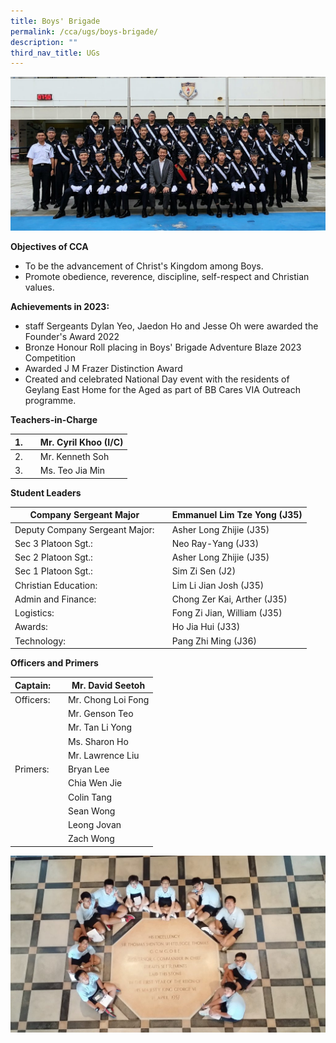 ```yaml
---
title: Boys' Brigade
permalink: /cca/ugs/boys-brigade/
description: ""
third_nav_title: UGs
---
```


![](/images/2023%20bb.jpeg)


**Objectives of CCA**

*   To be the advancement of Christ's Kingdom among Boys.
*   Promote obedience, reverence, discipline, self-respect and Christian values.

**Achievements in 2023:**

*  staff Sergeants Dylan Yeo, Jaedon Ho and Jesse Oh were awarded the Founder's Award 2022
*  Bronze Honour Roll placing in Boys' Brigade Adventure Blaze 2023 Competition
*  Awarded J M Frazer Distinction Award
*  Created and celebrated National Day event with the residents of Geylang East Home for the Aged as part of BB Cares VIA Outreach programme.


**Teachers-in-Charge**

| 1. |  | Mr. Cyril Khoo (I/C) |
| -------- | -------- | -------- |
| 2.     |      | Mr. Kenneth Soh     |
| 3.     |      | Ms. Teo Jia Min    |


**Student Leaders**

| Company Sergeant Major |  | Emmanuel Lim Tze Yong (J35) |
| -------- | -------- | -------- |
| Deputy Company Sergeant Major:    |      | Asher Long Zhijie (J35)     |
| Sec 3 Platoon Sgt.:     |      | Neo Ray-Yang (J33)     |
| Sec 2 Platoon Sgt.:     |      | Asher Long Zhijie (J35)     |
| Sec 1 Platoon Sgt.:     |      | Sim Zi Sen (J2)     |
|  Christian Education:    |      | Lim Li Jian Josh (J35)  |
|  Admin and Finance:    |      | Chong Zer Kai, Arther (J35)  |
|  Logistics:    |      | Fong Zi Jian, William (J35)  |
|  Awards:    |      | Ho Jia Hui (J33)  |
|  Technology:    |      | Pang Zhi Ming (J36)  |

**Officers and Primers**

| Captain: |  | Mr. David Seetoh |
| -------- | -------- | -------- |
| Officers:    |      | Mr. Chong Loi Fong     |
|     |      | Mr. Genson Teo    |
|      |      | Mr. Tan Li Yong     |
|      |      | Ms. Sharon Ho     |
|      |      | Mr. Lawrence Liu     |
| Primers:   |      | Bryan Lee  |
|    |      | Chia Wen Jie  |
|    |      | Colin Tang  |			
|    |      | Sean Wong  |			
|    |      | Leong Jovan  |	
|    |      | Zach Wong  |		
	


![](/images/20160416_112025-1024x576.jpg)